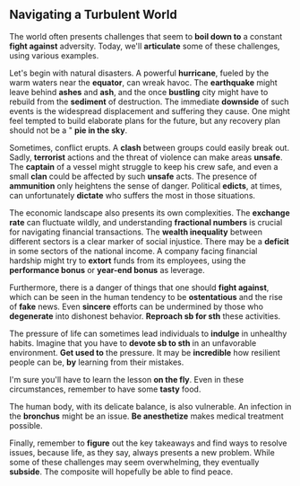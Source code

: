 ## Navigating a Turbulent World

The world often presents challenges that seem to **boil down to** a constant **fight against** adversity. Today, we'll **articulate** some of these challenges, using various examples. 

Let's begin with natural disasters. A powerful **hurricane**, fueled by the warm waters near the **equator**, can wreak havoc.  The **earthquake** might leave behind **ashes** and **ash**, and the once **bustling** city might have to rebuild from the **sediment** of destruction.  The immediate **downside** of such events is the widespread displacement and suffering they cause.  One might feel tempted to build elaborate plans for the future, but any recovery plan should not be a " **pie in the sky**.

Sometimes, conflict erupts.  A **clash** between groups could easily break out. Sadly,  **terrorist** actions and the threat of violence can make areas **unsafe**. The **captain** of a vessel might struggle to keep his crew safe, and even a small **clan** could be affected by such **unsafe** acts. The presence of **ammunition** only heightens the sense of danger.  Political **edicts**, at times, can unfortunately **dictate** who suffers the most in those situations.

The economic landscape also presents its own complexities.  The **exchange rate** can fluctuate wildly, and understanding **fractional numbers** is crucial for navigating financial transactions. The **wealth inequality** between different sectors is a clear marker of social injustice. There may be a **deficit** in some sectors of the national income.  A company facing financial hardship might try to **extort** funds from its employees, using the **performance bonus** or **year-end bonus** as leverage. 

Furthermore, there is a danger of things that one should **fight against**, which can be seen in the human tendency to be **ostentatious** and the rise of **fake** news. Even **sincere** efforts can be undermined by those who **degenerate** into dishonest behavior. **Reproach sb for sth** these activities.

The pressure of life can sometimes lead individuals to **indulge** in unhealthy habits. Imagine that you have to **devote sb to sth** in an unfavorable environment. **Get used to** the pressure. It may be **incredible** how resilient people can be, **by** learning from their mistakes.

I'm sure you'll have to learn the lesson **on the fly**. Even in these circumstances, remember to have some **tasty** food.

The human body, with its delicate balance, is also vulnerable. An infection in the **bronchus** might be an issue. **Be anesthetize** makes medical treatment possible.

Finally,  remember to **figure** out the key takeaways and find ways to resolve issues, because life, as they say, always presents a new problem.  While some of these challenges may seem overwhelming, they eventually **subside**. The composite will hopefully be able to find peace.
